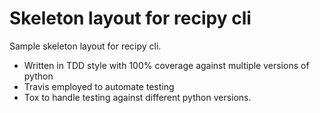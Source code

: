 # Skeleton layout for recipy cli

Sample skeleton layout for recipy cli. 
- Written in TDD style with 100% coverage against multiple versions of python
- Travis employed to automate testing 
- Tox to handle testing against different python versions.
